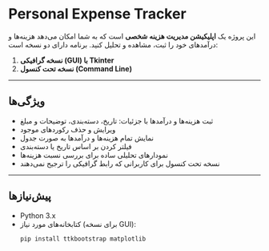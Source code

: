 # Personal Expense Tracker

این پروژه یک **اپلیکیشن مدیریت هزینه شخصی** است که به شما امکان می‌دهد هزینه‌ها و درآمدهای خود را ثبت، مشاهده و تحلیل کنید. برنامه دارای دو نسخه است:

1. **نسخه گرافیکی (GUI) با Tkinter**  
2. **نسخه تحت کنسول (Command Line)**

---

## ویژگی‌ها

- ثبت هزینه‌ها و درآمدها با جزئیات: تاریخ، دسته‌بندی، توضیحات و مبلغ  
- ویرایش و حذف رکوردهای موجود  
- نمایش تمام هزینه‌ها و درآمدها به صورت جدول  
- فیلتر کردن بر اساس تاریخ یا دسته‌بندی  
- نمودارهای تحلیلی ساده برای بررسی نسبت هزینه‌ها  
- نسخه تحت کنسول برای کاربرانی که رابط گرافیکی را ترجیح نمی‌دهند  

---

## پیش‌نیازها

- Python 3.x  
- کتابخانه‌های مورد نیاز (برای نسخه GUI):  
  ```bash
  pip install ttkbootstrap matplotlib
